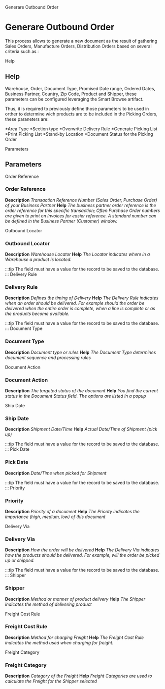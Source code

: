 
Generare Outbound Order
# Generare Outbound Order


This process allows to generate a new document as the result of gathering Sales Orders, Manufacture Orders, Distribution Orders based on several criteria such as :

Help
## Help

Warehouse, Order, Document Type, Promised Date range, Ordered Dates, Business Partner, Country, Zip Code, Product and Shipper, these parameters can be configured leveraging the Smart Browse artifact.

Thus, it is required to previously define those parameters to be used in orther to determine wich products are to be included in the Picking Orders, these paraneters are:

*Area Type
*Section type
*Overwrite Delivery Rule
*Generate Picking List
*Print Picking List
*Stand-by Location
*Document Status for the Picking Order

Parameters
## Parameters


Order Reference
### Order Reference

**Description**
 *Transaction Reference Number (Sales Order, Purchase Order) of your Business Partner*
**Help**
 *The business partner order reference is the order reference for this specific transaction; Often Purchase Order numbers are given to print on Invoices for easier reference.  A standard number can be defined in the Business Partner (Customer) window.*

Outbound Locator
### Outbound Locator

**Description**
 *Warehouse Locator*
**Help**
 *The Locator indicates where in a Warehouse a product is located.*

:::tip
The field must have a value for the record to be saved to the database.
:::
Delivery Rule
### Delivery Rule

**Description**
 *Defines the timing of Delivery*
**Help**
 *The Delivery Rule indicates when an order should be delivered. For example should the order be delivered when the entire order is complete, when a line is complete or as the products become available.*

:::tip
The field must have a value for the record to be saved to the database.
:::
Document Type
### Document Type

**Description**
 *Document type or rules*
**Help**
 *The Document Type determines document sequence and processing rules*

Document Action
### Document Action

**Description**
 *The targeted status of the document*
**Help**
 *You find the current status in the Document Status field. The options are listed in a popup*

Ship Date
### Ship Date

**Description**
 *Shipment Date/Time*
**Help**
 *Actual Date/Time of Shipment (pick up)*

:::tip
The field must have a value for the record to be saved to the database.
:::
Pick Date
### Pick Date

**Description**
 *Date/Time when picked for Shipment*

:::tip
The field must have a value for the record to be saved to the database.
:::
Priority
### Priority

**Description**
 *Priority of a document*
**Help**
 *The Priority indicates the importance (high, medium, low) of this document*

Delivery Via
### Delivery Via

**Description**
 *How the order will be delivered*
**Help**
 *The Delivery Via indicates how the products should be delivered. For example, will the order be picked up or shipped.*

:::tip
The field must have a value for the record to be saved to the database.
:::
Shipper
### Shipper

**Description**
 *Method or manner of product delivery*
**Help**
 *The Shipper indicates the method of delivering product*

Freight Cost Rule
### Freight Cost Rule

**Description**
 *Method for charging Freight*
**Help**
 *The Freight Cost Rule indicates the method used when charging for freight.*

Freight Category
### Freight Category

**Description**
 *Category of the Freight*
**Help**
 *Freight Categories are used to calculate the Freight for the Shipper selected*
